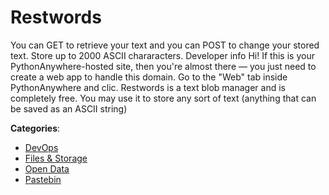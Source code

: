 # Restwords


You can GET to retrieve your text and you can POST to change your stored text.  Store up to 2000 ASCII chararacters. Developer info Hi! If this is your PythonAnywhere-hosted site, then you're almost there — you just need to create a web app to handle this domain. Go to the "Web" tab inside PythonAnywhere and clic. Restwords is a text blob manager and is completely free.  You may use it to store any sort of text (anything that can be saved as an ASCII string)



**Categories**:
- [DevOps](https://github.com/apis-list/apis-list#devops)
- [Files & Storage](https://github.com/apis-list/apis-list#files-and-storage)
- [Open Data](https://github.com/apis-list/apis-list#open-data)
- [Pastebin](https://github.com/apis-list/apis-list#pastebin)







